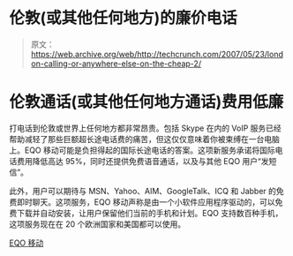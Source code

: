 # 伦敦(或其他任何地方)的廉价电话

> 原文：<https://web.archive.org/web/http://techcrunch.com/2007/05/23/london-calling-or-anywhere-else-on-the-cheap-2/>

# 伦敦通话(或其他任何地方通话)费用低廉

打电话到伦敦或世界上任何地方都非常昂贵。包括 Skype 在内的 VoIP 服务已经帮助减轻了那些巨额超长途电话费的痛苦，但这仅仅意味着你被束缚在一台电脑上。EQO 移动可能是负担得起的国际长途电话的答案。这项新服务承诺将国际电话费用降低高达 95%，同时还提供免费语音通话，以及与其他 EQO 用户“发短信”。

此外，用户可以期待与 MSN、Yahoo、AIM、GoogleTalk、ICQ 和 Jabber 的免费即时聊天。这项服务，EQO 移动声称是由一个小软件应用程序驱动的，可以免费下载并自动安装，让用户保留他们当前的手机和计划。EQO 支持数百种手机，这项服务现在在 20 个欧洲国家和美国都可以使用。

[EQO 移动](https://web.archive.org/web/20130628160914/http://www.eqo.com/)